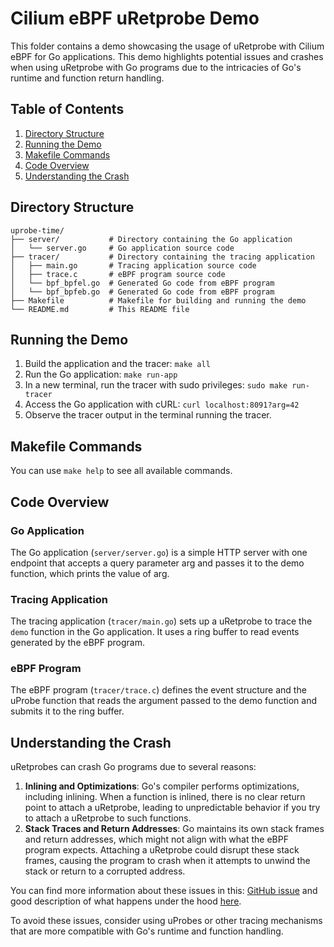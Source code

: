 # Cilium eBPF uRetprobe Demo

This folder contains a demo showcasing the usage of uRetprobe with Cilium eBPF for Go applications.
This demo highlights potential issues and crashes when using uRetprobe with Go programs due to the intricacies of Go's runtime and function return handling.

## Table of Contents
1. [Directory Structure](#directory-structure)
2. [Running the Demo](#running-the-demo)
3. [Makefile Commands](#makefile-commands)
4. [Code Overview](#code-overview)
5. [Understanding the Crash](#understanding-the-crash)

## Directory Structure
```
uprobe-time/
├── server/           # Directory containing the Go application
│   └── server.go     # Go application source code
├── tracer/           # Directory containing the tracing application
│   ├── main.go       # Tracing application source code
│   ├── trace.c       # eBPF program source code
│   └── bpf_bpfel.go  # Generated Go code from eBPF program
│   └── bpf_bpfeb.go  # Generated Go code from eBPF program
├── Makefile          # Makefile for building and running the demo
└── README.md         # This README file
```

## Running the Demo
1.	Build the application and the tracer:
    ``make all``
2. Run the Go application:
   ``make run-app``
3. In a new terminal, run the tracer with sudo privileges:
   ``sudo make run-tracer``
4. Access the Go application with cURL:
   ``curl localhost:8091?arg=42``
5. Observe the tracer output in the terminal running the tracer.

## Makefile Commands
You can use `make help` to see all available commands.

## Code Overview

### Go Application
The Go application (`server/server.go`) is a simple HTTP server with one endpoint that accepts a query parameter arg and passes it to the demo function, which prints the value of arg.

### Tracing Application
The tracing application (`tracer/main.go`) sets up a uRetprobe to trace the `demo` function in the Go application. It uses a ring buffer to read events generated by the eBPF program.

### eBPF Program
The eBPF program (`tracer/trace.c`) defines the event structure and the uProbe function that reads the argument passed to the demo function and submits it to the ring buffer.

## Understanding the Crash
uRetprobes can crash Go programs due to several reasons:
1. **Inlining and Optimizations**: Go's compiler performs optimizations, including inlining. When a function is inlined, there is no clear return point to attach a uRetprobe, leading to unpredictable behavior if you try to attach a uRetprobe to such functions.
2. **Stack Traces and Return Addresses**: Go maintains its own stack frames and return addresses, which might not align with what the eBPF program expects. Attaching a uRetprobe could disrupt these stack frames, causing the program to crash when it attempts to unwind the stack or return to a corrupted address.

You can find more information about these issues in this: [GitHub issue](https://github.com/iovisor/bcc/issues/1320) and good description of what happens under the hood [here](https://github.com/golang/go/issues/22008#issuecomment-523237105).

To avoid these issues, consider using uProbes or other tracing mechanisms that are more compatible with Go's runtime and function handling.
